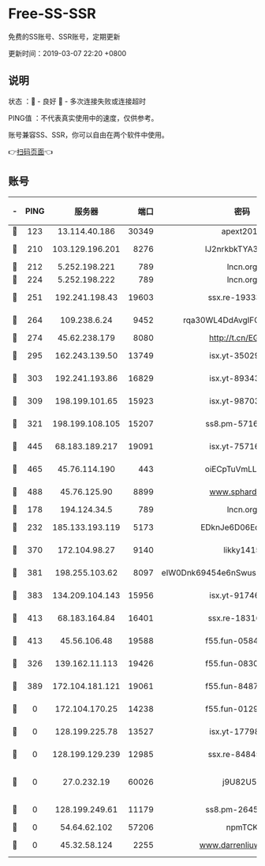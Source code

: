 # Free-SS-SSR

免费的SS账号、SSR账号，定期更新

更新时间：2019-03-07 22:20 +0800

## 说明

状态     ：🙂 - 良好 🙁 - 多次连接失败或连接超时

PING值   ：不代表真实使用中的速度，仅供参考。

账号兼容SS、SSR，你可以自由在两个软件中使用。

👉[扫码页面](https://liesauer.github.io/Free-SS-SSR/)👈

## 账号

|-|PING|服务器|端口|密码|加密方式|区域|
|:----:|:----:|:-----:|-----:|:----:|:----:|:----:|
|🙂|123|13.114.40.186|30349|apext2019|chacha20|JP|
|🙂|210|103.129.196.201|8276|lJ2nrkbkTYA30wv0|aes-256-cfb|US|
|🙂|212|5.252.198.221|789|lncn.org|rc4|JP|
|🙂|224|5.252.198.222|789|lncn.org|rc4|JP|
|🙂|251|192.241.198.43|19603|ssx.re-19333093|aes-256-cfb|US|
|🙂|264|109.238.6.24|9452|rqa30WL4DdAvgIFG6Fs3znzTa|aes-256-cfb|FR|
|🙂|274|45.62.238.179|8080|http://t.cn/EGJIyrl|rc4-md5|CA|
|🙂|295|162.243.139.50|13749|isx.yt-35029494|aes-256-cfb|US|
|🙂|303|192.241.193.86|16829|isx.yt-89343714|aes-256-cfb|US|
|🙂|309|198.199.101.65|15923|isx.yt-98703063|aes-256-cfb|US|
|🙂|321|198.199.108.105|15207|ss8.pm-57164721|aes-256-cfb|US|
|🙂|445|68.183.189.217|19091|isx.yt-75716228|aes-256-cfb|SG|
|🙂|465|45.76.114.190|443|oiECpTuVmLLxk4Ts|aes-256-cfb|AU|
|🙂|488|45.76.125.90|8899|www.sphard.com|aes-256-cfb|AU|
|🙂|178|194.124.34.5|789|lncn.org|rc4|JP|
|🙂|232|185.133.193.119|5173|EDknJe6D06EoWDaw|aes-256-cfb|US|
|🙂|370|172.104.98.27|9140|likky1415|aes-256-cfb|JP|
|🙂|381|198.255.103.62|8097|eIW0Dnk69454e6nSwuspv9DmS201tQ0D|aes-256-cfb|US|
|🙂|383|134.209.104.143|15956|isx.yt-91746156|aes-256-cfb|SG|
|🙂|413|68.183.164.84|16401|ssx.re-18316811|aes-256-cfb|US|
|🙂|413|45.56.106.48|19588|f55.fun-05844532|aes-256-cfb|US|
|🙁|326|139.162.11.113|19426|f55.fun-08309291|aes-256-cfb|SG|
|🙁|389|172.104.181.121|19061|f55.fun-84870600|aes-256-cfb|SG|
|🙁|0|172.104.170.25|14238|f55.fun-01292218|aes-256-cfb|SG|
|🙁|0|128.199.225.78|13527|isx.yt-17798772|aes-256-cfb|SG|
|🙁|0|128.199.129.239|12985|ssx.re-84845857|aes-256-cfb|SG|
|🙁|0|27.0.232.19|60026|j9U82U53|xchacha20-ietf-poly1305|HK|
|🙁|0|128.199.249.61|11179|ss8.pm-26454231|aes-256-cfb|SG|
|🙁|0|54.64.62.102|57206|npmTCK|rc4-md5|JP|
|🙁|0|45.32.58.124|2255|www.darrenliuwei.com|aes-256-cfb|JP|
